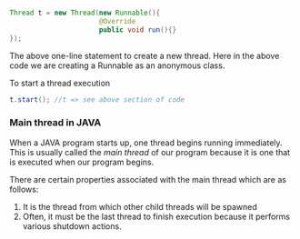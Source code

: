 ```java

Thread t = new Thread(new Runnable(){
					  @Override
					  public void run(){}
});
```

The above one-line statement to create a new thread.
Here in the above code we are creating a Runnable as an anonymous class.

To start a thread execution
```java
t.start(); //t => see above section of code
```

### Main thread in JAVA
When a JAVA program starts up, one thread begins running immediately. This is usually called the _main thread_ of our program because it is one that is executed when our program begins.

There are certain properties associated with the main thread which are as follows:
1. It is the thread from which other child threads will be spawned
2. Often, it must be the last thread to finish execution because it performs various shutdown actions.